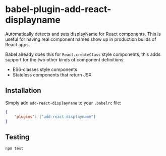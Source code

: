 # babel-plugin-add-react-displayname

Automatically detects and sets displayName for React components. 
This is useful for having real component names show up in production builds of React apps.

Babel already does this for `React.createClass` style components, this adds support for the two other kinds of component definitions:
 * ES6-classes style components
 * Stateless components that return JSX


## Installation
Simply add `add-react-displayname` to your `.babelrc` file:

```json
{
    "plugins": ["add-react-displayname"]
}
```

## Testing

`npm test`
